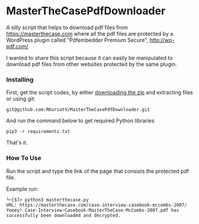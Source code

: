 MasterTheCasePdfDownloader
==============================


A silly script that helps to download pdf files from https://masterthecase.com where all the pdf files are protected by a WordPress plugin called "Pdfembedder Premium Secure", http://wp-pdf.com/

I wanted to share this script because it can easily be manipulated to download pdf files from other websites protected by the same plugin. 

### Installing

First, get the script codes, by either [downloading the zip](https://github.com/RKursatV/MasterTheCasePdfDownloader/archive/main.zip) and extracting files or using git:

```
git@github.com:RKursatV/MasterTheCasePdfDownloader.git
```

And run the command below to get required Python libraries

```
pip3 -r requirements.txt
```

That's it.

### How To Use
Run the script and type the link of the page that consists the protected pdf file. 

Example run:
```
└─[$]> python3 masterthecase.py 
URL: https://masterthecase.com/case-interview-casebook-mccombs-2007/
Yeeey! Case-Interview-Casebook-MasterTheCase-McCombs-2007.pdf has successfully been downloaded and decrypted.
```
